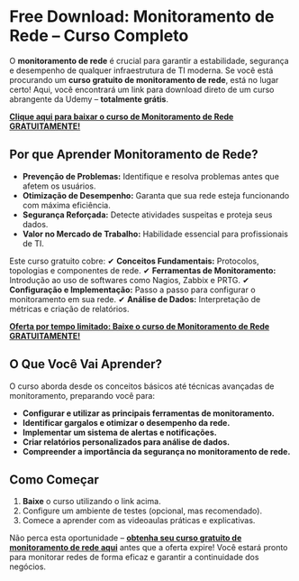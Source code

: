 # Free Download: Monitoramento de Rede – Curso Completo

O **monitoramento de rede** é crucial para garantir a estabilidade, segurança e desempenho de qualquer infraestrutura de TI moderna. Se você está procurando um **curso gratuito de monitoramento de rede**, está no lugar certo! Aqui, você encontrará um link para download direto de um curso abrangente da Udemy – **totalmente grátis**.

[**Clique aqui para baixar o curso de Monitoramento de Rede GRATUITAMENTE!**](https://udemywork.com/monitoramento-de-rede)

## Por que Aprender Monitoramento de Rede?

- **Prevenção de Problemas:** Identifique e resolva problemas antes que afetem os usuários.
- **Otimização de Desempenho:** Garanta que sua rede esteja funcionando com máxima eficiência.
- **Segurança Reforçada:** Detecte atividades suspeitas e proteja seus dados.
- **Valor no Mercado de Trabalho:** Habilidade essencial para profissionais de TI.

Este curso gratuito cobre:
✔ **Conceitos Fundamentais:** Protocolos, topologias e componentes de rede.
✔ **Ferramentas de Monitoramento:** Introdução ao uso de softwares como Nagios, Zabbix e PRTG.
✔ **Configuração e Implementação:** Passo a passo para configurar o monitoramento em sua rede.
✔ **Análise de Dados:** Interpretação de métricas e criação de relatórios.

[**Oferta por tempo limitado: Baixe o curso de Monitoramento de Rede GRATUITAMENTE!**](https://udemywork.com/monitoramento-de-rede)

## O Que Você Vai Aprender?

O curso aborda desde os conceitos básicos até técnicas avançadas de monitoramento, preparando você para:

*   **Configurar e utilizar as principais ferramentas de monitoramento.**
*   **Identificar gargalos e otimizar o desempenho da rede.**
*   **Implementar um sistema de alertas e notificações.**
*   **Criar relatórios personalizados para análise de dados.**
*   **Compreender a importância da segurança no monitoramento de rede.**

## Como Começar

1.  **Baixe** o curso utilizando o link acima.
2.  Configure um ambiente de testes (opcional, mas recomendado).
3.  Comece a aprender com as videoaulas práticas e explicativas.

Não perca esta oportunidade – **[obtenha seu curso gratuito de monitoramento de rede aqui](https://udemywork.com/monitoramento-de-rede)** antes que a oferta expire! Você estará pronto para monitorar redes de forma eficaz e garantir a continuidade dos negócios.
